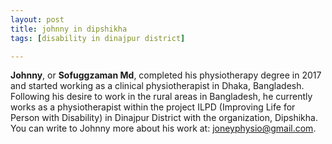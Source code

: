```yaml
---
layout: post
title: johnny in dipshikha
tags: [disability in dinajpur district]

---
```

**Johnny**, or **Sofuggzaman Md**, completed his physiotherapy degree in 2017 and started working as a clinical physiotherapist in Dhaka, Bangladesh. Following his desire to work in the rural areas in Bangladesh, he currently works as a physiotherapist within the project ILPD (Improving Life for Person with Disability) in Dinajpur District with the organization, Dipshikha. You can write to Johnny more about his work at: joneyphysio@gmail.com.